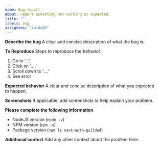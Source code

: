 ```yaml
---
name: Bug report
about: Report something not working at expected.
title: ""
labels: bug
assignees: "zaida04"
---
```


**Describe the bug**
A clear and concise description of what the bug is.

**To Reproduce**
Steps to reproduce the behavior:

1. Go to '...'
2. Click on '....'
3. Scroll down to '....'
4. See error

**Expected behavior**
A clear and concise description of what you expected to happen.

**Screenshots**
If applicable, add screenshots to help explain your problem.

**Please complete the following information**

-   NodeJS version (`node -v`)
-   NPM version (`npm -v`)
-   Package version (`npm ls next-auth-guilded`)

**Additional context**
Add any other context about the problem here.
